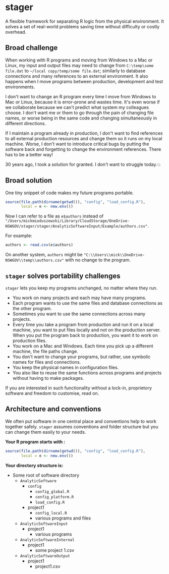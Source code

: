 # stager

  A flexible framework for separating R logic from the physical environment.
It solves a set of real-world problems saving time without difficulty or costly overhead.

## Broad challenge

When working with R programs and moving from Windows to a Mac or Linux, my input and output files may need to change from `C:\temp\some file.dat` to `~/local copy/temp/some file.dat`; similarly to database connections and many references to an external environment. It also happens when I move programs between production, development and test environments.

I don't want to change an R program every time I move from Windows to Mac or Linux, because it is error-prone and wastes time. It's even worse if we collaborate because we can't predict what system my colleagues choose. I don't want me or them to go through the pain of changing file names, or worse being in the same code and changing simultaneously in different directions.

If I maintain a program already in production, I don't want to find references to all external production resources and change them so it runs on my local machine. Worse, I don't want to introduce critical bugs by putting the software back and forgetting to change the environment references. There has to be a better way!

30 years ago, I took a solution for granted. I don't want to struggle today.:boom:

## Broad solution

One tiny snippet of code makes my future programs portable.

```r
source(file.path(dirname(getwd()), "config", "load_config.R"),
       local = e <- new.env())
```

Now I can refer to a file as `e$authors` instead of `"/Users/mickmioduszewski/Library/CloudStorage/OneDrive-NSWGOV/stager/stager/AnalyticSoftwareInput/Example/authors.csv"`.

For example:

```r
authors <- read.csv(e$authors)
```

On another system, `authors` might be  `"C:\\Users\\mick\\OneDrive-NSWGOV\\temp\\authors.csv"` with no change to the program.

## `stager` solves portability challenges

`stager` lets you keep my programs unchanged, no matter where they run.

* You work on many projects and each may have many programs.
* Each program wants to use the same files and database connections as the other program.
* Sometimes you want to use the same connections across many projects.
* Every time you take a program from production and run it on a local machine, you want to put files locally and not on the production server. When you put the program back to production, you want it to work on production files.
* You work on a Mac and Windows. Each time you pick up a different machine, the file paths change.
* You don't want to change your programs, but rather, use symbolic names for files and connections.
* You keep the physical names in configuration files.
* You also like to reuse the same functions across programs and projects without having to make packages.

If you are interested in such functionality without a lock-in, proprietory software and freedom to customise, read on.

## Architecture and conventions

We often put software in one central place and conventions help to work together safely. `stager` assumes conventions and folder structure but you can change them easily to your needs.

**Your R program starts with :**

```r
source(file.path(dirname(getwd()), "config", "load_config.R"),
       local = e <- new.env())
```

**Your directory structure is:**

* Some root of software directory
  * `AnalyticSoftware`
    * `config`
      * `config_global.R`
      * `config_platform.R`
      * `load_config.R`
    * project1
      * `config_local.R`
      * various programs and files
  * `AnalyticSoftwareInput`
    * project1
      * various programs
  * `AnalyticSoftwareInternal`
    * project1
      * some project 1.csv
  * `AnalyticSoftwareOutput`
    * project1
      * project1.csv

